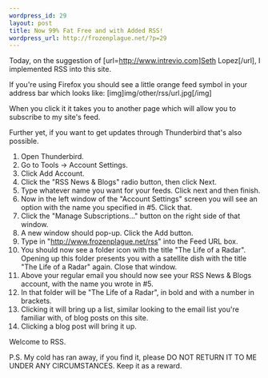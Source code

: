 ```yaml
--- 
wordpress_id: 29
layout: post
title: Now 99% Fat Free and with Added RSS!
wordpress_url: http://frozenplague.net/?p=29
---
```

Today, on the suggestion of [url=http://www.intrevio.com]Seth Lopez[/url], I implemented RSS into this site. 

If you're using Firefox you should see a little orange feed symbol in your address bar which looks like:
[img]img/other/rss/url.jpg[/img]

When you click it it takes you to another page which will allow you to subscribe to my site's feed.

Further yet, if you want to get updates through Thunderbird that's also possible.

1. Open Thunderbird.
2. Go to Tools -> Account Settings.
3. Click Add Account.
4. Click the "RSS News & Blogs" radio button, then click Next.
5. Type whatever name you want for your feeds. Click next and then finish.
6. Now in the left window of the "Account Settings" screen you will see an option with the name you specified in #5. Click that.
7. Click the "Manage Subscriptions..." button on the right side of that window.
8. A new window should pop-up. Click the Add button.
9. Type in "http://www.frozenplague.net/rss" into the Feed URL box.
10. You should now see a folder icon with the title "The Life of a Radar". Opening up this folder presents you with a satellite dish with the title "The Life of a Radar" again. Close that window.
11. Above your regular email you should now see your RSS News & Blogs account, with the name you wrote in #5.
12. In that folder will be "The Life of a Radar", in bold and with a number in brackets.
13. Clicking it will bring up a list, similar looking to the email list you're familiar with, of blog posts on this site.
14. Clicking a blog post will bring it up.

Welcome to RSS.

P.S. My cold has ran away, if you find it, please DO NOT RETURN IT TO ME UNDER ANY CIRCUMSTANCES. Keep it as a reward.
